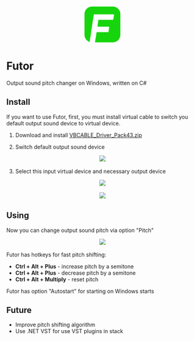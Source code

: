<p align="center"><img src="Futor/Resources/ficon_enable.png" width=100 height=100></p>

# Futor
Output sound pitch changer on Windows, written on C#

## Install

If you want to use Futor, first, you must install virtual cable to switch you default output sound device to virtual device.

1. Download and install [VBCABLE_Driver_Pack43.zip](https://www.vb-audio.com/Cable/)

2. Switch default output sound device

<p align="center">
<img src="https://user-images.githubusercontent.com/2791094/45152831-cde31b80-b1da-11e8-966f-8f8c8bb22ebe.png">
</p>

3. Select this input virtual device and necessary output device

<p align="center">
<img src="https://user-images.githubusercontent.com/2791094/45153040-61b4e780-b1db-11e8-8c0b-9f6d85a10fc9.png">
</p>

<p align="center">
<img src="https://user-images.githubusercontent.com/2791094/45153102-89a44b00-b1db-11e8-9e8c-aa49e07bb999.png">
</p>

## Using

Now you can change output sound pitch via option "Pitch"

<p align="center">
<img src="https://user-images.githubusercontent.com/2791094/45153366-5f06c200-b1dc-11e8-81b9-5d19ce5de3a5.png">
</p>

Futor has hotkeys for fast pitch shifting:

* **Ctrl + Alt + Plus** - increase pitch by a semitone 
* **Ctrl + Alt + Plus** - decrease pitch by a semitone 
* **Ctrl + Alt + Multiply** - reset pitch 

Futor has option "Autostart" for starting on Windows starts

## Future

* Improve pitch shifting algorithm
* Use .NET VST for use VST plugins in stack
